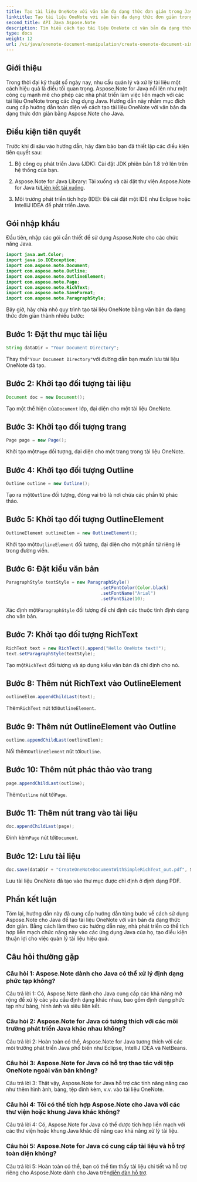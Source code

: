```yaml
---
title: Tạo tài liệu OneNote với văn bản đa dạng thức đơn giản trong Java
linktitle: Tạo tài liệu OneNote với văn bản đa dạng thức đơn giản trong Java
second_title: API Java Aspose.Note
description: Tìm hiểu cách tạo tài liệu OneNote có văn bản đa dạng thức bằng Aspose.Note Java. Tích hợp chức năng này vào ứng dụng Java của bạn để quản lý tài liệu hiệu quả.
type: docs
weight: 12
url: /vi/java/onenote-document-manipulation/create-onenote-document-simple-rich-text/
---
```

## Giới thiệu

Trong thời đại kỹ thuật số ngày nay, nhu cầu quản lý và xử lý tài liệu một cách hiệu quả là điều tối quan trọng. Aspose.Note for Java nổi lên như một công cụ mạnh mẽ cho phép các nhà phát triển làm việc liền mạch với các tài liệu OneNote trong các ứng dụng Java. Hướng dẫn này nhằm mục đích cung cấp hướng dẫn toàn diện về cách tạo tài liệu OneNote với văn bản đa dạng thức đơn giản bằng Aspose.Note cho Java.

## Điều kiện tiên quyết

Trước khi đi sâu vào hướng dẫn, hãy đảm bảo bạn đã thiết lập các điều kiện tiên quyết sau:

1. Bộ công cụ phát triển Java (JDK): Cài đặt JDK phiên bản 1.8 trở lên trên hệ thống của bạn.
   
2.  Aspose.Note for Java Library: Tải xuống và cài đặt thư viện Aspose.Note for Java từ[Liên kết tải xuống](https://releases.aspose.com/note/java/).
   
3. Môi trường phát triển tích hợp (IDE): Đã cài đặt một IDE như Eclipse hoặc IntelliJ IDEA để phát triển Java.

## Gói nhập khẩu

Đầu tiên, nhập các gói cần thiết để sử dụng Aspose.Note cho các chức năng Java.

```java
import java.awt.Color;
import java.io.IOException;
import com.aspose.note.Document;
import com.aspose.note.Outline;
import com.aspose.note.OutlineElement;
import com.aspose.note.Page;
import com.aspose.note.RichText;
import com.aspose.note.SaveFormat;
import com.aspose.note.ParagraphStyle;
```

Bây giờ, hãy chia nhỏ quy trình tạo tài liệu OneNote bằng văn bản đa dạng thức đơn giản thành nhiều bước:

## Bước 1: Đặt thư mục tài liệu

```java
String dataDir = "Your Document Directory";
```

 Thay thế`"Your Document Directory"`với đường dẫn bạn muốn lưu tài liệu OneNote đã tạo.

## Bước 2: Khởi tạo đối tượng tài liệu

```java
Document doc = new Document();
```

 Tạo một thể hiện của`Document` lớp, đại diện cho một tài liệu OneNote.

## Bước 3: Khởi tạo đối tượng trang

```java
Page page = new Page();
```

 Khởi tạo một`Page` đối tượng, đại diện cho một trang trong tài liệu OneNote.

## Bước 4: Khởi tạo đối tượng Outline

```java
Outline outline = new Outline();
```

 Tạo ra một`Outline` đối tượng, đóng vai trò là nơi chứa các phần tử phác thảo.

## Bước 5: Khởi tạo đối tượng OutlineElement

```java
OutlineElement outlineElem = new OutlineElement();
```

 Khởi tạo một`OutlineElement` đối tượng, đại diện cho một phần tử riêng lẻ trong đường viền.

## Bước 6: Đặt kiểu văn bản

```java
ParagraphStyle textStyle = new ParagraphStyle()
                                    .setFontColor(Color.black)
                                    .setFontName("Arial")
                                    .setFontSize(10);
```

 Xác định một`ParagraphStyle` đối tượng để chỉ định các thuộc tính định dạng cho văn bản.

## Bước 7: Khởi tạo đối tượng RichText

```java
RichText text = new RichText().append("Hello OneNote text!");
text.setParagraphStyle(textStyle);
```

 Tạo một`RichText` đối tượng và áp dụng kiểu văn bản đã chỉ định cho nó.

## Bước 8: Thêm nút RichText vào OutlineElement

```java
outlineElem.appendChildLast(text);
```

 Thêm`RichText` nút tới`OutlineElement`.

## Bước 9: Thêm nút OutlineElement vào Outline

```java
outline.appendChildLast(outlineElem);
```

 Nối thêm`OutlineElement` nút tới`Outline`.

## Bước 10: Thêm nút phác thảo vào trang

```java
page.appendChildLast(outline);
```

 Thêm`Outline` nút tới`Page`.

## Bước 11: Thêm nút trang vào tài liệu

```java
doc.appendChildLast(page);
```

 Đính kèm`Page` nút tới`Document`.

## Bước 12: Lưu tài liệu

```java
doc.save(dataDir + "CreateOneNoteDocumentWithSimpleRichText_out.pdf", SaveFormat.Pdf);
```

Lưu tài liệu OneNote đã tạo vào thư mục được chỉ định ở định dạng PDF.

## Phần kết luận

Tóm lại, hướng dẫn này đã cung cấp hướng dẫn từng bước về cách sử dụng Aspose.Note cho Java để tạo tài liệu OneNote với văn bản đa dạng thức đơn giản. Bằng cách làm theo các hướng dẫn này, nhà phát triển có thể tích hợp liền mạch chức năng này vào các ứng dụng Java của họ, tạo điều kiện thuận lợi cho việc quản lý tài liệu hiệu quả.

## Câu hỏi thường gặp

### Câu hỏi 1: Aspose.Note dành cho Java có thể xử lý định dạng phức tạp không?

Câu trả lời 1: Có, Aspose.Note dành cho Java cung cấp các khả năng mở rộng để xử lý các yêu cầu định dạng khác nhau, bao gồm định dạng phức tạp như bảng, hình ảnh và siêu liên kết.

### Câu hỏi 2: Aspose.Note for Java có tương thích với các môi trường phát triển Java khác nhau không?

Câu trả lời 2: Hoàn toàn có thể, Aspose.Note for Java tương thích với các môi trường phát triển Java phổ biến như Eclipse, IntelliJ IDEA và NetBeans.

### Câu hỏi 3: Aspose.Note for Java có hỗ trợ thao tác với tệp OneNote ngoài văn bản không?

Câu trả lời 3: Thật vậy, Aspose.Note for Java hỗ trợ các tính năng nâng cao như thêm hình ảnh, bảng, tệp đính kèm, v.v. vào tài liệu OneNote.

### Câu hỏi 4: Tôi có thể tích hợp Aspose.Note cho Java với các thư viện hoặc khung Java khác không?

Câu trả lời 4: Có, Aspose.Note for Java có thể được tích hợp liền mạch với các thư viện hoặc khung Java khác để nâng cao khả năng xử lý tài liệu.

### Câu hỏi 5: Aspose.Note for Java có cung cấp tài liệu và hỗ trợ toàn diện không?

 Câu trả lời 5: Hoàn toàn có thể, bạn có thể tìm thấy tài liệu chi tiết và hỗ trợ riêng cho Aspose.Note dành cho Java trên[diễn đàn hỗ trợ](https://forum.aspose.com/c/note/28).